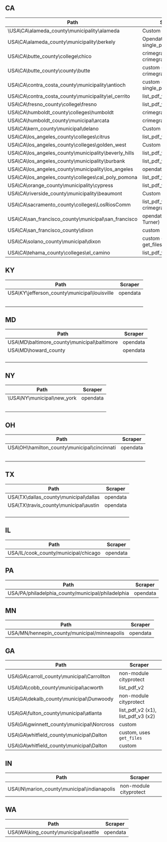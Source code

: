## CA
| Path                                                | Scraper                                       |
|-----------------------------------------------------|-----------------------------------------------|
| \USA\CA\alameda_county\municipality\alameda         | Custom                                        |
| USA\CA\alameda_county\municipality\berkely          | Opendata, single_pdf_scraper                  |
| USA\CA\butte_county\college\chico                   |  crimegraphics_clery, crimegraphics_bulletin, |
| USA\CA\butte_county\county\butte                    | custom (arrest), crimegraphics_bulletin       |
| USA\CA\contra_costa_county\municipality\antioch     | custom (x2), single_pdf_scraper                                   |
| USA\CA\contra_costa_county\municipality\el_cerrito  | list_pdf_v2                                   |
| USA\CA\fresno_county\college\fresno                 | list_pdf_v3                                   |
| USA\CA\humboldt_county\colleges\humboldt            | crimegraphics_clery                           |
| USA\CA\humboldt_county\municipal\arcata             | crimegraphics_bulletin                        |
| USA\CA\kern_county\municipal\delano                 | Custom                                        |
| USA\CA\los_angeles_county\colleges\citrus           | list_pdf_v2 (x2)                              |
| USA\CA\los_angeles_county\colleges\golden_west      | Custom                                        |
| USA\CA\los_angeles_county\municipality\beverly_hills| list_pdf_v2                                   |
| USA\CA\los_angeles_county\municipality\burbank      | list_pdf_v3                                   |
| USA\CA\los_angeles_county\municipality\los_angeles  | opendata                                      |
| USA\CA\los_angeles_county\colleges\cal_poly_pomona     | list_pdf_v2                                   |
| USA\CA\orange_county\municipality\cypress           | list_pdf_v2                                   |
| USA\CA\riverside_county\municipality\beaumont       | Custom                                        |
| USA\CA\sacramento_county\colleges\LosRiosComm       | list_pdf_v2, crimegraphics_clery              |
| USA\CA\san_francisco_county\municipal\san_francisco | opendata, custom (Eric Turner)                |
| USA\CA\san_francisco_county\dixon                   | custom                                        |
| USA\CA\solano_county\municipal\dixon                | custom (uses get_files)                       |
| USA\CA\tehama_county\colleges\el_camino             | list_pdf_v2                                   |



## KY
| Path                                         | Scraper  |
|----------------------------------------------|----------|
| USA\KY\jefferson_county\municipal\louisville | opendata |
|                                              |          |
|                                              |          |
|                                              |          |
|                                              |          |
|                                              |          |

## MD
| Path                                        | Scraper  |
|---------------------------------------------|----------|
| USA\MD\baltimore_county\municipal\baltimore | opendata |
| USA\MD\howard_county                        | opendata |
|                                             |          |
|                                             |          |
|                                             |          |
|                                             |          |

## NY
| Path                       | Scraper  |
|----------------------------|----------|
| \USA\NY\municipal\new_york | opendata |
|                            |          |
|                            |          |
|                            |          |
|                            |          |
|                            |          |

## OH
| Path                                        | Scraper  |
|---------------------------------------------|----------|
| USA\OH\hamilton_county\municipal\cincinnati | opendata |
|                                             |          |
|                                             |          |
|                                             |          |
|                                             |          |
|                                             |          |

## TX
| Path                                  | Scraper  |
|---------------------------------------|----------|
| USA\TX\dallas_county\municipal\dallas | opendata |
| USA\TX\travis_county\municipal\austin | opendata |
|                                       |          |
|                                       |          |
|                                       |          |
|                                       |          |

## IL

| Path                                  | Scraper  |
|---------------------------------------|----------|
| USA/IL/cook_county/municipal/chicago | opendata |

## PA
| Path                                  | Scraper  |
|---------------------------------------|----------|
| USA/PA/philadelphia_county/municipal/philadelphia | opendata |

## MN
| Path                                         | Scraper  |
|----------------------------------------------|----------|
| USA/MN/hennepin_county/municipal/minneapolis | opendata |

## GA
| Path                                         | Scraper  |
|----------------------------------------------|----------|
| USA\GA\carroll_county\municipal\Carrollton   | non-module cityprotect |
| USA\GA\cobb_county\municipal\acworth         | list_pdf_v2 |
| USA\GA\dekalb_county\municipal\Dunwoody | non-module cityprotect |
| USA\GA\fulton_county\municipal\atlanta | list_pdf_v2 (x1), list_pdf_v3 (x2) |
| USA\GA\gwinnett_county\municipal\Norcross | custom |
| USA\GA\whitfield_county\municipal\Dalton | custom, uses `get_files` |
| USA\GA\whitfield_county\municipal\Dalton | custom |

## IN
| Path                                         | Scraper  |
|----------------------------------------------|----------|
| USA\IN\marion_county\municipal\indianapolis  | non-module cityprotect |

## WA
| Path                                         | Scraper  |
|----------------------------------------------|----------|
| USA\WA\king_county\municipal\seattle  | opendata |
